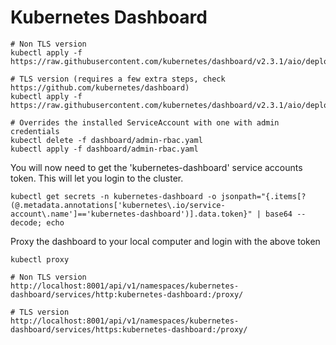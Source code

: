 # Kubernetes Dashboard
```
# Non TLS version
kubectl apply -f https://raw.githubusercontent.com/kubernetes/dashboard/v2.3.1/aio/deploy/alternative.yaml

# TLS version (requires a few extra steps, check https://github.com/kubernetes/dashboard)
kubectl apply -f https://raw.githubusercontent.com/kubernetes/dashboard/v2.3.1/aio/deploy/recommended.yaml

# Overrides the installed ServiceAccount with one with admin credentials
kubectl delete -f dashboard/admin-rbac.yaml
kubectl apply -f dashboard/admin-rbac.yaml
```

You will now need to get the 'kubernetes-dashboard' service accounts token. This will let you login to the cluster.
```
kubectl get secrets -n kubernetes-dashboard -o jsonpath="{.items[?(@.metadata.annotations['kubernetes\.io/service-account\.name']=='kubernetes-dashboard')].data.token}" | base64 --decode; echo
```

Proxy the dashboard to your local computer and login with the above token
```
kubectl proxy

# Non TLS version
http://localhost:8001/api/v1/namespaces/kubernetes-dashboard/services/http:kubernetes-dashboard:/proxy/

# TLS version
http://localhost:8001/api/v1/namespaces/kubernetes-dashboard/services/https:kubernetes-dashboard:/proxy/
```

